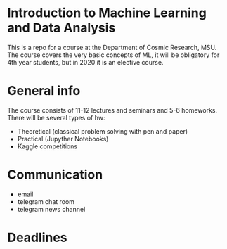 # Introduction to Machine Learning and Data Analysis

This is a repo for a course at the Department of Cosmic Research, MSU. The course covers the very basic concepts of ML, it will be obligatory for 4th year students, but in 2020 it is an elective course.

# General info
The course consists of 11-12 lectures and seminars and 5-6 homeworks.
There will be several types of hw:
- Theoretical (classical problem solving with pen and paper)
- Practical (Jupyther Notebooks)
- Kaggle competitions


# Communication
- email
- telegram chat room
- telegram news channel

# Deadlines
